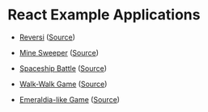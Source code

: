 # React Example Applications

- [Reversi](https://enakai00.github.io/react_examples/contents/reversi/) ([Source](https://github.com/enakai00/react_reversi))

- [Mine Sweeper](https://enakai00.github.io/react_examples/contents/minesweeper/) ([Source](https://github.com/enakai00/react_mine_sweeper))

- [Spaceship Battle](https://enakai00.github.io/react_examples/contents/spaceship_battle/) ([Source](https://github.com/enakai00/react_spaceship_battle))

- [Walk-Walk Game](https://enakai00.github.io/react_examples/contents/walk_walk_game/) ([Source](https://github.com/enakai00/react_walk_walk_game))

- [Emeraldia-like Game](https://enakai00.github.io/react_examples/contents/emeraldia/) ([Source](https://github.com/enakai00/react_emeraldia))
